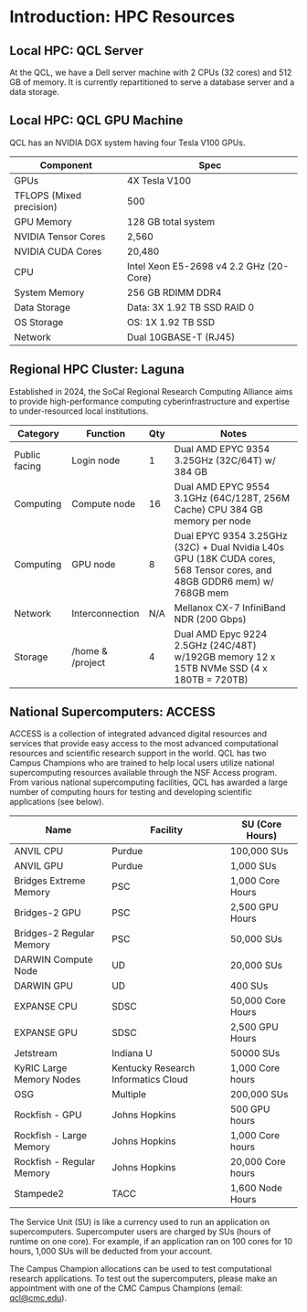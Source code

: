 # Introduction: HPC Resources

## Local HPC: QCL Server
At the QCL, we have a Dell server machine with 2 CPUs (32 cores) and 512 GB of memory. It is currently repartitioned to serve a database server and a data storage.

## Local HPC: QCL GPU Machine
QCL has an NVIDIA DGX system having four Tesla V100 GPUs. 

| Component                	| Spec                                    	|
|--------------------------	|-----------------------------------------	|
| GPUs                     	| 4X Tesla V100                           	|
| TFLOPS (Mixed precision) 	| 500                                     	|
| GPU Memory               	| 128 GB total system                     	|
| NVIDIA Tensor Cores      	| 2,560                                   	|
| NVIDIA CUDA Cores        	| 20,480                                  	|
| CPU                      	| Intel Xeon E5-2698 v4 2.2 GHz (20-Core) 	|
| System Memory            	| 256 GB RDIMM DDR4                       	|
| Data Storage             	| Data: 3X 1.92 TB SSD RAID 0             	|
| OS Storage               	| OS: 1X 1.92 TB SSD                      	|
| Network                  	| Dual 10GBASE-T (RJ45)                   	|

## Regional HPC Cluster: Laguna

Established in 2024, the SoCal Regional Research Computing Alliance aims to provide high-performance computing cyberinfrastructure and expertise to under-resourced local institutions.

|     Category         	|     Function            	|     Qty    	|     Notes                                                                                                                          	|
|----------------------	|-------------------------	|------------	|------------------------------------------------------------------------------------------------------------------------------------	|
|     Public facing    	|     Login node          	|     1      	|     Dual AMD EPYC 9354 3.25GHz (32C/64T) w/   384 GB                                                                               	|
|     Computing        	|     Compute node        	|     16     	|     Dual AMD EPYC 9554 3.1GHz (64C/128T,   256M Cache) CPU     384 GB memory per node                                              	|
|     Computing        	|     GPU node            	|     8      	|     Dual EPYC 9354 3.25GHz (32C) + Dual   Nvidia L40s GPU (18K CUDA cores, 568 Tensor cores, and 48GB GDDR6 mem) w/   768GB mem    	|
|     Network          	|     Interconnection     	|     N/A    	|     Mellanox CX-7 InfiniBand NDR (200 Gbps)                                                                                        	|
|     Storage          	|     /home & /project    	|     4      	|     Dual AMD Epyc 9224 2.5GHz (24C/48T) w/192GB memory     12 x 15TB NVMe SSD (4 x 180TB = 720TB)                                  	|

## National Supercomputers: ACCESS

ACCESS is a collection of integrated advanced digital resources and services that provide easy access to the most advanced computational resources and scientific research support in the world. QCL has two Campus Champions who are trained to help local users utilize national supercomputing resources available through the NSF Access program. From various national supercomputing facilities, QCL has awarded a large number of computing hours for testing and developing scientific applications (see below).

| Name                      	| Facility                            	| SU (Core Hours)   	|
|---------------------------	|-------------------------------------	|-------------------	|
| ANVIL CPU                 	| Purdue                              	| 100,000 SUs       	|
| ANVIL GPU                 	| Purdue                              	| 1,000 SUs         	|
| Bridges Extreme Memory    	| PSC                                 	| 1,000 Core Hours  	|
| Bridges-2 GPU             	| PSC                                 	| 2,500 GPU Hours   	|
| Bridges-2 Regular Memory  	| PSC                                 	| 50,000 SUs        	|
| DARWIN Compute Node       	| UD                                  	| 20,000 SUs        	|
| DARWIN GPU                	| UD                                  	| 400 SUs           	|
| EXPANSE CPU               	| SDSC                                	| 50,000 Core Hours 	|
| EXPANSE GPU               	| SDSC                                	| 2,500 GPU Hours   	|
| Jetstream                 	| Indiana U                           	| 50000 SUs         	|
| KyRIC Large Memory Nodes  	| Kentucky Research Informatics Cloud 	| 1,000 Core hours  	|
| OSG                       	| Multiple                            	| 200,000 SUs       	|
| Rockfish - GPU            	| Johns Hopkins                       	| 500 GPU hours     	|
| Rockfish - Large Memory   	| Johns Hopkins                       	| 1,000 Core hours  	|
| Rockfish - Regular Memory 	| Johns Hopkins                       	| 20,000 Core hours 	|
| Stampede2                 	| TACC                                	| 1,600 Node Hours  	|

The Service Unit (SU) is like a currency used to run an application on supercomputers. Supercomputer users are charged by SUs (hours of runtime on one core). For example, if an application ran on 100 cores for 10 hours, 1,000 SUs will be deducted from your account.

The Campus Champion allocations can be used to test computational research applications. To test out the supercomputers, please make an appointment with one of the CMC Campus Champions (email: qcl@cmc.edu).
